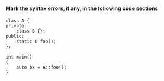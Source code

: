 #### Mark the syntax errors, if any, in the following code sections

```
class A {
private:
	class B {};
public:
	static B foo();
};

int main()
{
	auto bx = A::foo();
}
```
